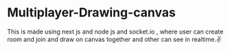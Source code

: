 # Multiplayer-Drawing-canvas
This is made using next js and node js and socket.io , where user can create room and join and draw on canvas together and other can see in realtime.✌️

